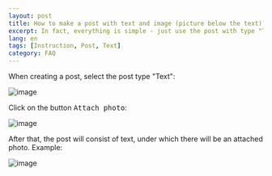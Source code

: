 ```yaml
---
layout: post
title: How to make a post with text and image (picture below the text)?
excerpt: In fact, everything is simple - just use the post with type "Text"
lang: en
tags: [Instruction, Post, Text]
category: FAQ
---
```


When creating a post, select the post type "Text":

![image](https://user-images.githubusercontent.com/24430718/105411650-b50d2080-5c44-11eb-91ba-056c59621c2f.png)

Click on the button <kbd>Attach photo</kbd>:

![image](https://user-images.githubusercontent.com/24430718/105411774-e0900b00-5c44-11eb-8eb2-eeaf7600cbc2.png)

After that, the post will consist of text, under which there will be an attached photo. Example:

![image](https://user-images.githubusercontent.com/24430718/105411912-1208d680-5c45-11eb-815f-af06a07abf13.png)
